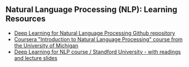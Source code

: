 ## Natural Language Processing (NLP): Learning Resources
- [Deep Learning for Natural Language Processing Github repository](https://github.com/shashankg7/Deep-Learning-for-NLP-Resources)
- [Coursera "Introduction to Natural Language Processing" course from the University of Michigan](https://www.coursera.org/learn/natural-language-processing)
- [Deep Learning for NLP course / Standford University - with readings and lecture slides](http://cs224d.stanford.edu/syllabus.html)
